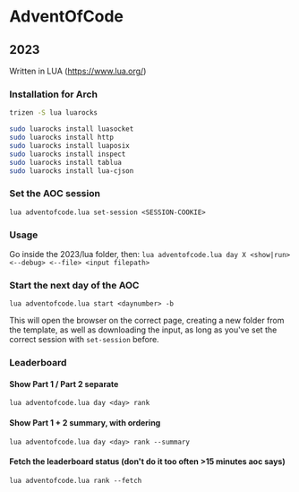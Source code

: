 # AdventOfCode

## 2023
Written in LUA (https://www.lua.org/)

### Installation for Arch
```bash
trizen -S lua luarocks

sudo luarocks install luasocket
sudo luarocks install http
sudo luarocks install luaposix
sudo luarocks install inspect
sudo luarocks install tablua
sudo luarocks install lua-cjson
```

### Set the AOC session
`lua adventofcode.lua set-session <SESSION-COOKIE>`

### Usage
Go inside the 2023/lua folder, then:
`lua adventofcode.lua day X <show|run> <--debug> <--file> <input filepath>`

### Start the next day of the AOC
`lua adventofcode.lua start <daynumber> -b`

This will open the browser on the correct page, creating a new folder from the template, as well as downloading the input, as long as you've set the correct session with `set-session` before.

### Leaderboard
#### Show Part 1 / Part 2 separate
`lua adventofcode.lua day <day> rank`

#### Show Part 1 + 2 summary, with ordering
`lua adventofcode.lua day <day> rank --summary`

#### Fetch the leaderboard status (don't do it too often >15 minutes aoc says)
`lua adventofcode.lua rank --fetch`
